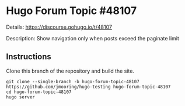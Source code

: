 # Hugo Forum Topic #48107

Details: <https://discourse.gohugo.io/t/48107>

Description: Show navigation only when posts exceed the paginate limit

## Instructions

Clone this branch of the repository and build the site.

```text
git clone --single-branch -b hugo-forum-topic-48107 https://github.com/jmooring/hugo-testing hugo-forum-topic-48107
cd hugo-forum-topic-48107
hugo server
```
